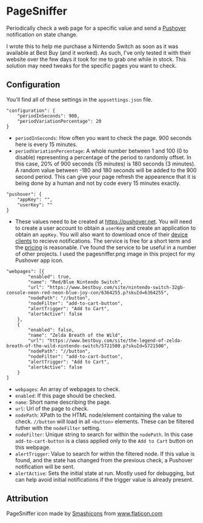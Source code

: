 # PageSniffer
Periodically check a web page for a specific value and send a [Pushover](https://pushover.net/) notification on state change.

I wrote this to help me purchase a Nintendo Switch as soon as it was available at Best Buy (and it worked). As such, I've only tested it with their website over the few days it took for me to grab one while in stock. This solution may need tweaks for the specific pages you want to check.

## Configuration
You'll find all of these settings in the `appsettings.json` file.

```
"configuration": {
    "periodInSeconds": 900,
    "periodVariationPercentage": 20
}
```
* `periodInSeconds`: How often you want to check the page. 900 seconds here is every 15 minutes.
* `periodVariationPercentage`: A whole number between 1 and 100 (0 to disable) representing a percentage of the period to randomly offset. In this case, 20% of 900 seconds (15 minutes) is 180 seconds (3 minutes). A random value between -180 and 180 seconds will be added to the 900 second period. This can give your page refresh the appearence that it is being done by a human and not by code every 15 minutes exactly.

```
"pushover": {
    "appKey": "",
    "userKey": ""
}
```
* These values need to be created at https://pushover.net. You will need to create a user account to obtain a `userKey` and create an application to obtain an `appKey`. You will also want to download once of their [device clients](https://pushover.net/clients) to recieve notifications. The service is free for a short term and the [pricing](https://pushover.net/pricing) is reasonable. I've found the service to be useful in a number of other projects. I used the pagesniffer.png image in this project for my Pushover app icon.

```
"webpages": [{
        "enabled": true,
        "name": "Red/Blue Nintendo Switch",
        "url": "https://www.bestbuy.com/site/nintendo-switch-32gb-console-neon-red-neon-blue-joy-con/6364255.p?skuId=6364255",
        "nodePath": "//button",
        "nodeFilter": "add-to-cart-button",
        "alertTrigger": "Add to Cart",
        "alertActive": false
    },
    {
        "enabled": false,
        "name": "Zelda Breath of the Wild",
        "url": "https://www.bestbuy.com/site/the-legend-of-zelda-breath-of-the-wild-nintendo-switch/5721500.p?skuId=5721500",
        "nodePath": "//button",
        "nodeFilter": "add-to-cart-button",
        "alertTrigger": "Add to Cart",
        "alertActive": false
    }
]
```
* `webpages`: An array of webpages to check.
* `enabled`: If this page should be checked.
* `name`: Short name describing the page.
* `url`: Url of the page to check.
* `nodePath`: XPath to the HTML node/element containing the value to check. `//button` will load in all `<button>` elements. These can be filtered futher with the `nodeFilter` setting.
* `nodeFilter`: Unique string to search for within the `nodePath`. In this case `add-to-cart-button` is a class applied only to the `Add to Cart` button on this webpage.
* `alertTrigger`: Value to search for within the filtered node. If this value is found, and the state has changed from the previous check, a Pushover notification will be sent.
* `alertActive`: Sets the initial state at run. Mostly used for debugging, but can help avoid initial notifications if the trigger value is already present.

## Attribution
PageSniffer icon made by [Smashicons](https://www.flaticon.com/authors/smashicons) from www.flaticon.com
